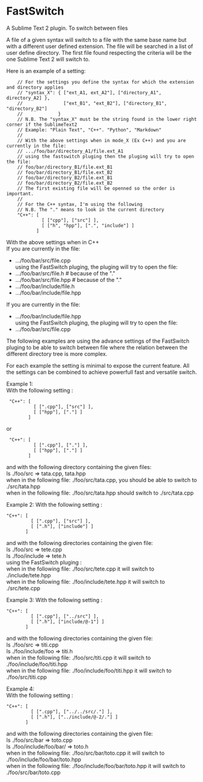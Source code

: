 FastSwitch
==========

A Sublime Text 2 plugin. To switch between files

A file of a given syntax will switch to a file with the same base name but with a different user defined extension. 
The file will be searched in a list of user define directory. The first file found respecting the criteria will be the one Sublime Text 2 will switch to.

Here is an example of a setting:
```
    // For the settings you define the syntax for which the extension and directory applies  
    // "syntax_X": { ["ext_A1, ext_A2"], ["directory_A1", directory_A2] },  
    //               ["ext_B1", "ext_B2"], ["directory_B1", "directory_B2"]  
    //             }
    // N.B. The "syntax_X" must be the string found in the lower right corner if the SublimeText2  
    // Example: "Plain Text", "C++". "Python", "Markdown"  
    //   
    // With the above settings when in mode_X (Ex C++) and you are currently in the file:  
    // .../foo/bar/directory_A1/file.ext_A1  
    // using the fastswitch pluging then the pluging will try to open the file:  
    // foo/bar/directory_B1/file.ext_B1  
    // foo/bar/directory_B1/file.ext_B2  
    // foo/bar/directory_B2/file.ext_B1  
    // foo/bar/directory_B2/file.ext_B2  
    // The first existing file will be openned so the order is important.  
    //  
    // For the C++ syntax, I'm using the following  
    // N.B. The "." means to look in the current directory  
    "C++": [  
             [ ["cpp"], ["src"] ],  
             [ ["h", "hpp"], [".", "include"] ]  
           ]  
```
With the above settings when in C++  
If you are currently in the file:
  * .../foo/bar/src/file.cpp  
using the FastSwitch pluging, the pluging will try to open the file:
  * .../foo/bar/src/file.h                    # because of the "."
  * .../foo/bar/src/file.hpp                  # because of the "."
  * .../foo/bar/include/file.h
  * .../foo/bar/include/file.hpp

If you are currently in the file:
  * .../foo/bar/include/file.hpp  
using the FastSwitch pluging, the pluging will try to open the file:
  * .../foo/bar/src/file.cpp


The following examples are using the advance settings of the FastSwitch pluging to be able to switch between file
where the relation between the different directory tree is more complex.

For each example the setting is minimal to expose the current feature. All the settings can be combined to achieve 
powerfull fast and versatile switch.

Example 1:  
With the following setting :  
```
 "C++": [  
          [ [".cpp"], ["src"] ],  
          [ ["hpp"], ["."] ]  
        ]
```  
 or  
```
 "C++": [  
          [ [".cpp"], ["."] ],  
          [ ["hpp"], ["."] ]  
        ]  
```     
and with the following directory containing the given files:  
ls ./foo/src => tata.cpp, tata.hpp  
when in the following file: ./foo/src/tata.cpp, you should be able to switch to ./src/tata.hpp  
when in the following file: ./foo/src/tata.hpp should switch to ./src/tata.cpp

Example 2:
With the following setting :  
```
"C++": [  
         [ [".cpp"], ["src"] ],  
         [ [".h"], ["include"] ]  
       ] 
```  
and with the following directories containing the given file:  
ls ./foo/src => tete.cpp  
ls ./foo/include => tete.h  
using the FastSwitch pluging :  
when in the following file: ./foo/src/tete.cpp it will switch to ./include/tete.hpp  
when in the following file: ./foo/include/tete.hpp it will switch to ./src/tete.cpp  

Example 3:
With the following setting :  
```
"C++": [  
         [ [".cpp"], ["../src"] ],  
         [ [".h"], ["include/@-1"] ]  
       ]  
```
and with the following directories containing the given file:  
ls ./foo/src => titi.cpp  
ls ./foo/include/foo => titi.h  
when in the following file: ./foo/src/titi.cpp it will switch to ./foo/include/foo/titi.hpp  
when in the following file: ./foo/include/foo/titi.hpp it will switch to ./foo/src/titi.cpp  

Example 4:  
With the following setting :  
```
"C++": [  
         [ [".cpp"], ["../../src/."] ],  
         [ [".h"], ["../include/@-2/."] ]  
       ]
```
and with the following directories containing the given file:  
ls ./foo/src/bar => toto.cpp  
ls ./foo/include/foo/bar/ => toto.h  
when in the following file: ./foo/src/bar/toto.cpp it will switch to ./foo/include/foo/bar/toto.hpp  
when in the following file: ./foo/include/foo/bar/toto.hpp it will switch to ./foo/src/bar/toto.cpp





